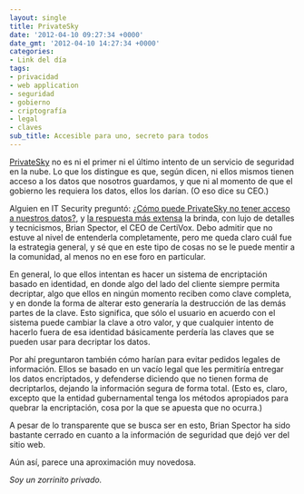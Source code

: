 ```yaml
---
layout: single
title: PrivateSky
date: '2012-04-10 09:27:34 +0000'
date_gmt: '2012-04-10 14:27:34 +0000'
categories:
- Link del día
tags:
- privacidad
- web application
- seguridad
- gobierno
- criptografía
- legal
- claves
sub_title: Accesible para uno, secreto para todos
---
```


[PrivateSky](http://privatesky.me/) no es ni el primer ni el último intento de un servicio de seguridad en la nube. Lo que los distingue es que, según dicen, ni ellos mismos tienen acceso a los datos que nosotros guardamos, y que ni al momento de que el gobierno les requiera los datos, ellos los darían. (O eso dice su CEO.)

Alguien en IT Security preguntó: [ ¿Cómo puede PrivateSky no tener acceso a nuestros datos?](http://security.stackexchange.com/questions/13226/how-can-privatesky-not-see-your-data), y [la respuesta más extensa](http://security.stackexchange.com/a/13289/4395) la brinda, con lujo de detalles y tecnicismos, Brian Spector, el CEO de CertiVox. Debo admitir que no estuve al nivel de entenderla completamente, pero me queda claro cuál fue la estrategia general, y sé que en este tipo de cosas no se le puede mentir a la comunidad, al menos no en ese foro en particular.

En general, lo que ellos intentan es hacer un sistema de encriptación basado en identidad, en donde algo del lado del cliente siempre permita decriptar, algo que ellos en ningún momento reciben como clave completa, y en donde la forma de alterar esto generaría la destrucción de las demás partes de la clave. Esto significa, que sólo el usuario en acuerdo con el sistema puede cambiar la clave a otro valor, y que cualquier intento de hacerlo fuera de esa identidad básicamente perdería las claves que se pueden usar para decriptar los datos.

Por ahí preguntaron también cómo harían para evitar pedidos legales de información. Ellos se basado en un vacío legal que les permitiría entregar los datos encriptados, y defenderse diciendo que no tienen forma de decriptarlos, dejando la información segura de forma total. (Esto es, claro, excepto que la entidad gubernamental tenga los métodos apropiados para quebrar la encriptación, cosa por la que se apuesta que no ocurra.)

A pesar de lo transparente que se busca ser en esto, Brian Spector ha sido bastante cerrado en cuanto a la información de seguridad que dejó ver del sitio web.

Aún así, parece una aproximación muy novedosa.

_Soy un zorrinito privado._
